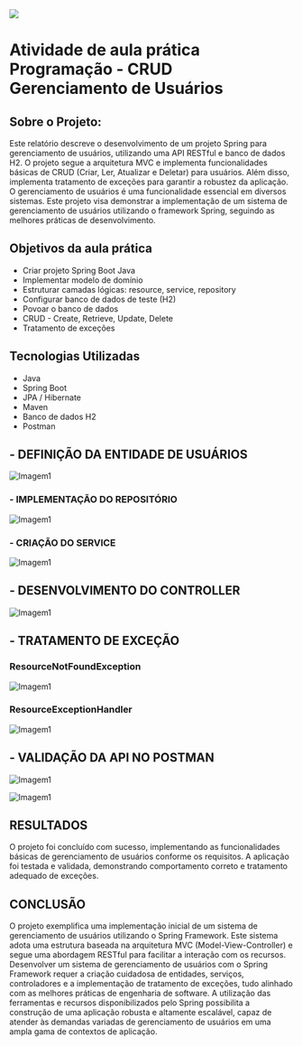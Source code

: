 <img src="https://img.shields.io/badge/STATUS-CONCLUÍDO-green"/>

# Atividade de aula prática Programação - CRUD Gerenciamento de Usuários

## Sobre o Projeto:


Este relatório descreve o desenvolvimento de um projeto Spring para gerenciamento de usuários, utilizando uma API RESTful e banco de dados H2. O projeto segue a arquitetura MVC e implementa funcionalidades básicas de CRUD (Criar, Ler, Atualizar e Deletar) para usuários. Além disso, implementa tratamento de exceções para garantir a robustez da aplicação.
O gerenciamento de usuários é uma funcionalidade essencial em diversos sistemas. Este projeto visa demonstrar a implementação de um sistema de gerenciamento de usuários utilizando o framework Spring, seguindo as melhores práticas de desenvolvimento.

## Objetivos da aula prática
 
- Criar projeto Spring Boot Java 
- Implementar modelo de domínio 
- Estruturar camadas lógicas: resource, service, repository 
- Configurar banco de dados de teste (H2) 
- Povoar o banco de dados 
- CRUD - Create, Retrieve, Update, Delete 
- Tratamento de exceções


## Tecnologias Utilizadas

- Java
- Spring Boot
- JPA / Hibernate
- Maven
- Banco de dados H2
- Postman

## - DEFINIÇÃO DA ENTIDADE DE USUÁRIOS

![Imagem1](https://github.com/PaulodiasDeveloper/CRUD_Ger_Usuarios/assets/168494525/cc0ac488-ca25-417f-9678-150dae6faa8d)


### - IMPLEMENTAÇÃO DO REPOSITÓRIO

![Imagem1](https://github.com/PaulodiasDeveloper/CRUD_Ger_Usuarios/assets/168494525/41a2d211-f67f-4593-9833-b31ec21cf287)

### - CRIAÇÃO DO SERVICE

![Imagem1](https://github.com/PaulodiasDeveloper/CRUD_Ger_Usuarios/assets/168494525/770f1df9-e08a-42ee-851e-fa4caa9c4cda)


## - DESENVOLVIMENTO DO CONTROLLER

![Imagem1](https://github.com/PaulodiasDeveloper/CRUD_Ger_Usuarios/assets/168494525/9bc556d8-d619-496a-92d3-c8c62bfe3853)


## - TRATAMENTO DE EXCEÇÃO

### ResourceNotFoundException

![Imagem1](https://github.com/PaulodiasDeveloper/CRUD_Ger_Usuarios/assets/168494525/473aad5b-2aa5-4674-bc44-16a8489d850d)


### ResourceExceptionHandler

![Imagem1](https://github.com/PaulodiasDeveloper/CRUD_Ger_Usuarios/assets/168494525/f96dc1b4-5840-4e4b-a5f6-3e98ead0b7b2)


## - VALIDAÇÃO DA API NO POSTMAN

![Imagem1](https://github.com/PaulodiasDeveloper/CRUD_Ger_Usuarios/assets/168494525/d48607bc-42a2-4fab-9d77-dddad96ecb69)

![Imagem1](https://github.com/PaulodiasDeveloper/CRUD_Ger_Usuarios/assets/168494525/2486adba-3b4c-42d2-9874-fc14efd9d0bc)



## RESULTADOS

O projeto foi concluído com sucesso, implementando as funcionalidades básicas de gerenciamento de usuários conforme os requisitos. A aplicação foi testada e validada, demonstrando comportamento correto e tratamento adequado de exceções.

## CONCLUSÃO

O projeto exemplifica uma implementação inicial de um sistema de gerenciamento de usuários utilizando o Spring Framework. Este sistema adota uma estrutura baseada na arquitetura MVC (Model-View-Controller) e segue uma abordagem RESTful para facilitar a interação com os recursos. 
Desenvolver um sistema de gerenciamento de usuários com o Spring Framework requer a criação cuidadosa de entidades, serviços, controladores e a implementação de tratamento de exceções, tudo alinhado com as melhores práticas de engenharia de software. 
A utilização das ferramentas e recursos disponibilizados pelo Spring possibilita a construção de uma aplicação robusta e altamente escalável, capaz de atender às demandas variadas de gerenciamento de usuários em uma ampla gama de contextos de aplicação.


